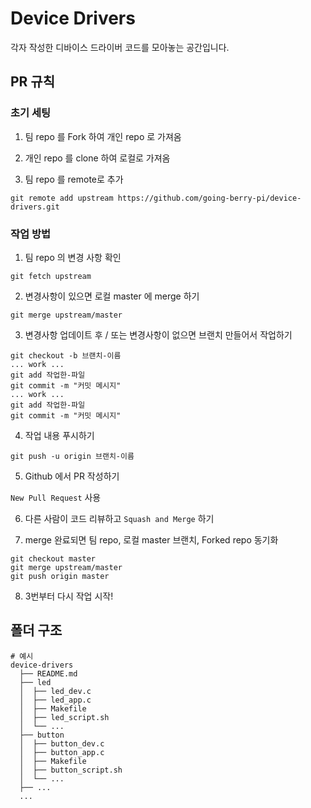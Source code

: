 # Device Drivers

각자 작성한 디바이스 드라이버 코드를 모아놓는 공간입니다.

## PR 규칙

### 초기 세팅

1. 팀 repo 를 Fork 하여 개인 repo 로 가져옴

2. 개인 repo 를 clone 하여 로컬로 가져옴

3. 팀 repo 를 remote로 추가

```
git remote add upstream https://github.com/going-berry-pi/device-drivers.git
```

### 작업 방법

1. 팀 repo 의 변경 사항 확인

```
git fetch upstream
```

2. 변경사항이 있으면 로컬 master 에 merge 하기

```
git merge upstream/master
```

3. 변경사항 업데이트 후 / 또는 변경사항이 없으면 브랜치 만들어서 작업하기

```
git checkout -b 브랜치-이름
... work ...
git add 작업한-파일
git commit -m "커밋 메시지"
... work ...
git add 작업한-파일
git commit -m "커밋 메시지"
```

4. 작업 내용 푸시하기

```
git push -u origin 브랜치-이름
```

5. Github 에서 PR 작성하기

`New Pull Request` 사용

6. 다른 사람이 코드 리뷰하고 `Squash and Merge` 하기

7. merge 완료되면 팀 repo,  로컬 master 브랜치, Forked repo 동기화

```
git checkout master
git merge upstream/master
git push origin master
```

8. 3번부터 다시 작업 시작!

## 폴더 구조

```
# 예시
device-drivers
  ├── README.md
  ├── led
  │  ├── led_dev.c
  │  ├── led_app.c
  │  ├── Makefile
  │  ├── led_script.sh
  │  └── ...
  ├── button
  │  ├── button_dev.c
  │  ├── button_app.c
  │  ├── Makefile
  │  ├── button_script.sh
  │  └── ...
  ├── ...
  ...
```

